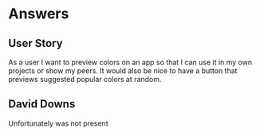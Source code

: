 # Answers

## User Story

As a user I want to preview colors on an app so that I can use it in my own projects or show my peers. It would also be nice to have a button that previews suggested popular colors at random. 

## David Downs 

Unfortunately was not present
